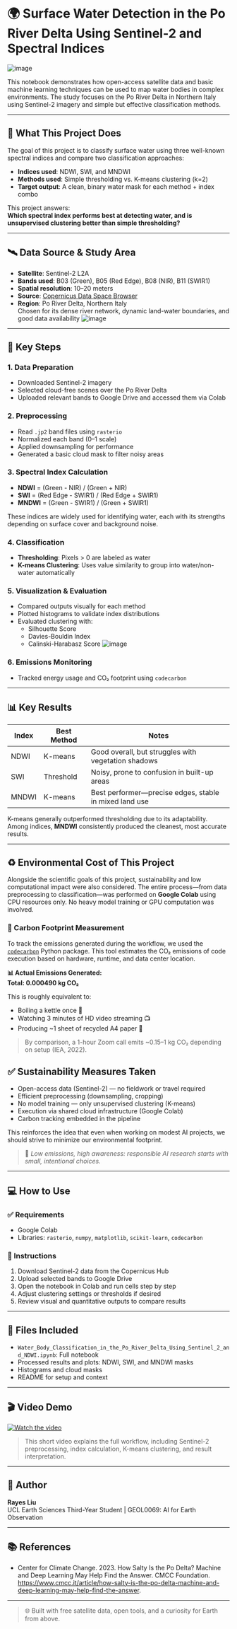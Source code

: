 # 🌍 Surface Water Detection in the Po River Delta Using Sentinel-2 and Spectral Indices
![image](https://github.com/user-attachments/assets/3d837b11-552f-4442-b4e8-8fd030c7e12d)

This notebook demonstrates how open-access satellite data and basic machine learning techniques can be used to map water bodies in complex environments. The study focuses on the Po River Delta in Northern Italy using Sentinel-2 imagery and simple but effective classification methods.

---

## 🧠 What This Project Does

The goal of this project is to classify surface water using three well-known spectral indices and compare two classification approaches:

- **Indices used**: NDWI, SWI, and MNDWI
- **Methods used**: Simple thresholding vs. K-means clustering (k=2)
- **Target output**: A clean, binary water mask for each method + index combo

This project answers:  
**Which spectral index performs best at detecting water, and is unsupervised clustering better than simple thresholding?**

---

## 🛰 Data Source & Study Area

- **Satellite**: Sentinel-2 L2A
- **Bands used**: B03 (Green), B05 (Red Edge), B08 (NIR), B11 (SWIR1)
- **Spatial resolution**: 10–20 meters
- **Source**: [Copernicus Data Space Browser](https://dataspace.copernicus.eu/)
- **Region**: Po River Delta, Northern Italy  
  Chosen for its dense river network, dynamic land-water boundaries, and good data availability
![image](https://github.com/user-attachments/assets/7c8d8ac0-ecea-4d8e-9d55-64012f6b4ad5)
---

## 📌 Key Steps

### 1. Data Preparation
- Downloaded Sentinel-2 imagery
- Selected cloud-free scenes over the Po River Delta
- Uploaded relevant bands to Google Drive and accessed them via Colab

### 2. Preprocessing
- Read `.jp2` band files using `rasterio`
- Normalized each band (0–1 scale)
- Applied downsampling for performance
- Generated a basic cloud mask to filter noisy areas

### 3. Spectral Index Calculation
- **NDWI** = (Green - NIR) / (Green + NIR)  
- **SWI** = (Red Edge - SWIR1) / (Red Edge + SWIR1)  
- **MNDWI** = (Green - SWIR1) / (Green + SWIR1)

These indices are widely used for identifying water, each with its strengths depending on surface cover and background noise.

### 4. Classification
- **Thresholding**: Pixels > 0 are labeled as water  
- **K-means Clustering**: Uses value similarity to group into water/non-water automatically

### 5. Visualization & Evaluation
- Compared outputs visually for each method
- Plotted histograms to validate index distributions
- Evaluated clustering with:
  - Silhouette Score
  - Davies-Bouldin Index
  - Calinski-Harabasz Score
![image](https://github.com/user-attachments/assets/896632dd-798f-4627-8674-794cd8d28ceb)

### 6. Emissions Monitoring
- Tracked energy usage and CO₂ footprint using `codecarbon`

---

## 📊 Key Results

| Index  | Best Method | Notes |
|--------|-------------|-------|
| NDWI   | K-means     | Good overall, but struggles with vegetation shadows  
| SWI    | Threshold   | Noisy, prone to confusion in built-up areas  
| MNDWI  | K-means     | Best performer—precise edges, stable in mixed land use  

K-means generally outperformed thresholding due to its adaptability. Among indices, **MNDWI** consistently produced the cleanest, most accurate results.

---
## ♻️ Environmental Cost of This Project

Alongside the scientific goals of this project, sustainability and low computational impact were also considered. The entire process—from data preprocessing to classification—was performed on **Google Colab** using CPU resources only. No heavy model training or GPU computation was involved.
### 🧮 Carbon Footprint Measurement

To track the emissions generated during the workflow, we used the [`codecarbon`](https://mlco2.github.io/codecarbon/) Python package. This tool estimates the CO₂ emissions of code execution based on hardware, runtime, and data center location.

**📊 Actual Emissions Generated:**    
**Total: 0.000490 kg CO₂**

This is roughly equivalent to:
- Boiling a kettle once 🔌  
- Watching 3 minutes of HD video streaming 📺  
- Producing ~1 sheet of recycled A4 paper 📄

> By comparison, a 1-hour Zoom call emits ~0.15–1 kg CO₂ depending on setup (IEA, 2022).

## ✅ Sustainability Measures Taken

- Open-access data (Sentinel-2) — no fieldwork or travel required  
- Efficient preprocessing (downsampling, cropping)  
- No model training — only unsupervised clustering (K-means)  
- Execution via shared cloud infrastructure (Google Colab)  
- Carbon tracking embedded in the pipeline

This reinforces the idea that even when working on modest AI projects, we should strive to minimize our environmental footprint.

> 🌿 *Low emissions, high awareness: responsible AI research starts with small, intentional choices.*

---

## 💻 How to Use

### ✅ Requirements
- Google Colab
- Libraries: `rasterio`, `numpy`, `matplotlib`, `scikit-learn`, `codecarbon`

### 🚀 Instructions
1. Download Sentinel-2 data from the Copernicus Hub  
2. Upload selected bands to Google Drive  
3. Open the notebook in Colab and run cells step by step  
4. Adjust clustering settings or thresholds if desired  
5. Review visual and quantitative outputs to compare results

---

## 🧾 Files Included

- `Water_Body_Classification_in_the_Po_River_Delta_Using_Sentinel_2_and_NDWI.ipynb`: Full notebook
- Processed results and plots: NDWI, SWI, and MNDWI masks
- Histograms and cloud masks
- README for setup and context
---
## 🎬 Video Demo

[![Watch the video](https://img.youtube.com/vi/yw6dxHKKyDw/hqdefault.jpg)](https://youtu.be/yw6dxHKKyDw)

> This short video explains the full workflow, including Sentinel-2 preprocessing, index calculation, K-means clustering, and result interpretation.
---
## 👤 Author

**Rayes Liu**  
UCL Earth Sciences Third-Year Student | GEOL0069: AI for Earth Observation  

---

## 📚 References

- Center for Climate Change. 2023. How Salty Is the Po Delta? Machine and Deep Learning May Help Find the Answer. CMCC Foundation. https://www.cmcc.it/article/how-salty-is-the-po-delta-machine-and-deep-learning-may-help-find-the-answer.

---

> 🌐 Built with free satellite data, open tools, and a curiosity for Earth from above.
